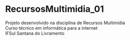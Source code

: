 # RecursosMultimidia_01
Projeto desenvolvido na disciplina de Recursos Multimídia  
Curso técnico em informática para a internet  
IFSul Santana do Livramento  
